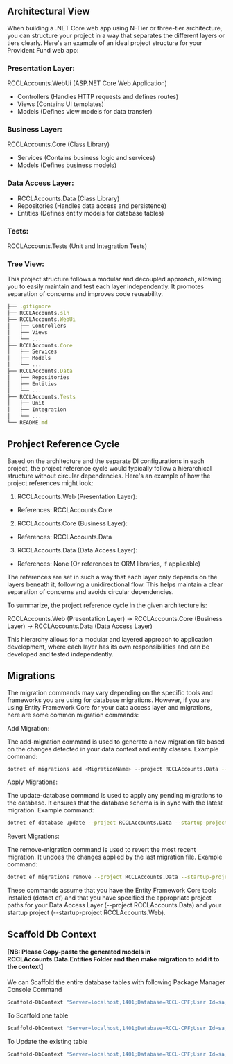 ﻿## Architectural View
When building a .NET Core web app using N-Tier or three-tier architecture, you can structure your project in a way that separates the different layers or tiers clearly. Here's an example of an ideal project structure for your Provident Fund web app:

### Presentation Layer:
RCCLAccounts.WebUi (ASP.NET Core Web Application)
 - Controllers (Handles HTTP requests and defines routes)
 - Views (Contains UI templates)
 - Models (Defines view models for data transfer)

### Business Layer:

RCCLAccounts.Core (Class Library)
 - Services (Contains business logic and services)
 - Models (Defines business models)

### Data Access Layer:
 - RCCLAccounts.Data (Class Library)
 - Repositories (Handles data access and persistence)
 - Entities (Defines entity models for database tables)

### Tests:

RCCLAccounts.Tests (Unit and Integration Tests)

### Tree View:
This project structure follows a modular and decoupled approach, allowing you to easily maintain and test each layer independently. It promotes separation of concerns and improves code reusability.
```javascript
├── .gitignore
├── RCCLAccounts.sln
├── RCCLAccounts.WebUi
│   ├── Controllers
│   ├── Views
│   └── ...
├── RCCLAccounts.Core
│   ├── Services
│   ├── Models
│   └── ...
├── RCCLAccounts.Data
│   ├── Repositories
│   ├── Entities
│   └── ...
├── RCCLAccounts.Tests
│   ├── Unit
│   ├── Integration
│   └── ...
└── README.md
```

## Prohject Reference Cycle
Based on the architecture and the separate DI configurations in each project, the project reference cycle would typically follow a hierarchical structure without circular dependencies. Here's an example of how the project references might look:

1. RCCLAccounts.Web (Presentation Layer):
 - References: RCCLAccounts.Core
2. RCCLAccounts.Core (Business Layer):
 - References: RCCLAccounts.Data
3. RCCLAccounts.Data (Data Access Layer):
 - References: None (Or references to ORM libraries, if applicable)

The references are set in such a way that each layer only depends on the layers beneath it, following a unidirectional flow. This helps maintain a clear separation of concerns and avoids circular dependencies.

To summarize, the project reference cycle in the given architecture is:

RCCLAccounts.Web (Presentation Layer) -> RCCLAccounts.Core (Business Layer) -> RCCLAccounts.Data (Data Access Layer)

This hierarchy allows for a modular and layered approach to application development, where each layer has its own responsibilities and can be developed and tested independently.

## Migrations
The migration commands may vary depending on the specific tools and frameworks you are using for database migrations. However, if you are using Entity Framework Core for your data access layer and migrations, here are some common migration commands:

Add Migration:

The add-migration command is used to generate a new migration file based on the changes detected in your data context and entity classes.
Example command:
```bash
dotnet ef migrations add <MigrationName> --project RCCLAccounts.Data --startup-project RCCLAccounts.WebUi  --context=AppDbContext
```
Apply Migrations:

The update-database command is used to apply any pending migrations to the database. It ensures that the database schema is in sync with the latest migration.
Example command: 
```bash
dotnet ef database update --project RCCLAccounts.Data --startup-project RCCLAccounts.WebUi --context=AppDbContext
```
Revert Migrations:

The remove-migration command is used to revert the most recent migration. It undoes the changes applied by the last migration file.
Example command:
```bash
dotnet ef migrations remove --project RCCLAccounts.Data --startup-project RCCLAccounts.WebUi --context=AppDbContext
```
These commands assume that you have the Entity Framework Core tools installed (dotnet ef) and that you have specified the appropriate project paths for your Data Access Layer (--project RCCLAccounts.Data) and your startup project (--startup-project RCCLAccounts.Web).

## Scaffold Db Context 
#### [NB: Please Copy-paste the generated models in RCCLAccounts.Data.Entities Folder and then make migration to add it to the context]
We can Scaffold the entire database tables with following Package Manager Console Command
```bash
Scaffold-DbContext "Server=localhost,1401;Database=RCCL-CPF;User Id=sa;Password=P@ssword123;TrustServerCertificate=True;" Microsoft.EntityFrameworkCore.SqlServer -OutputDir TempDirectory 'directory to save the scaffolded tables' 
```
To Scaffold one table
```bash
Scaffold-DbContext "Server=localhost,1401;Database=RCCL-CPF;User Id=sa;Password=P@ssword123;TrustServerCertificate=True;" Microsoft.EntityFrameworkCore.SqlServer -OutputDir TempDirectory -t table-name  
```
To Update the existing table
```bash
Scaffold-DbContext "Server=localhost,1401;Database=RCCL-CPF;User Id=sa;Password=P@ssword123;TrustServerCertificate=True;" Microsoft.EntityFrameworkCore.SqlServer -OutputDir TempDirectory -t table-name -force -verbose
```